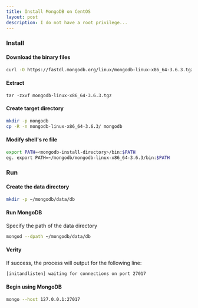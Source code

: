 ```yaml
---
title: Install MongoDB on CentOS
layout: post
description: I do not have a root privilege...
---
```




### Install

#### Download the binary files


```bash
curl -O https://fastdl.mongodb.org/linux/mongodb-linux-x86_64-3.6.3.tgz
```

#### Extract

```
tar -zxvf mongodb-linux-x86_64-3.6.3.tgz
```

#### Create target directory

```bash
mkdir -p mongodb
cp -R -n mongodb-linux-x86_64-3.6.3/ mongodb
```

#### Modify shell's rc file

```bash
export PATH=<mongodb-install-directory>/bin:$PATH
eg. export PATH=~/mongodb/mongodb-linux-x86_64-3.6.3/bin:$PATH
```



### Run

#### Create the data directory

```bash
mkdir -p ~/mongodb/data/db
```

#### Run MongoDB

Specify the path of the data directory

```bash
mongod --dpath ~/mongodb/data/db
```

#### Verity

If success, the process will output for the following line:

```bash
[initandlisten] waiting for connections on port 27017
```

#### Begin using MongoDB

```bash
mongo --host 127.0.0.1:27017
```

